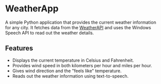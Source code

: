 # WeatherApp

A simple Python application that provides the current weather information for any city. It fetches data from the [WeatherAPI](https://www.weatherapi.com/) and uses the Windows Speech API to read out the weather details.

## Features
- Displays the current temperature in Celsius and Fahrenheit.
- Provides wind speed in both kilometers per hour and miles per hour.
- Gives wind direction and the "feels like" temperature.
- Reads out the weather information using text-to-speech.
